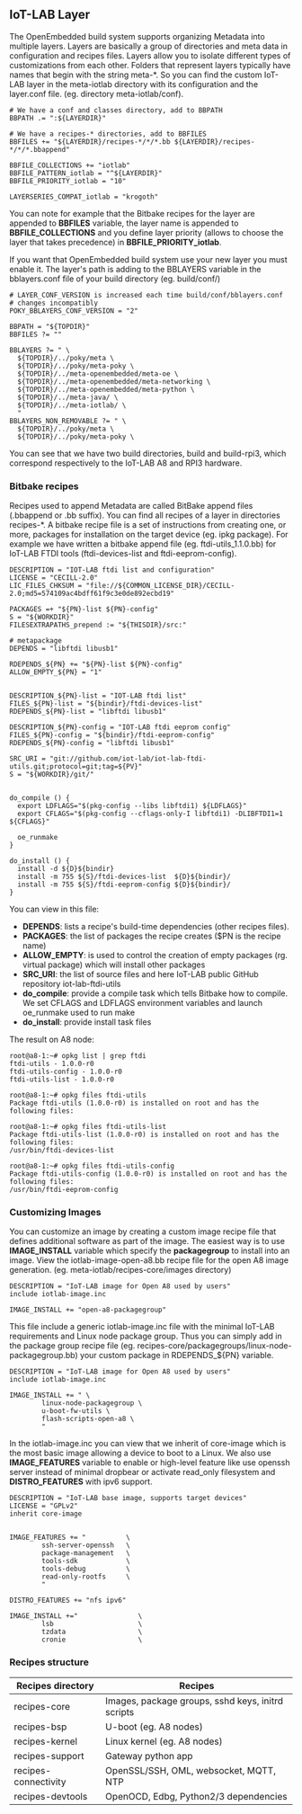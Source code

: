 ## IoT-LAB Layer

The OpenEmbedded build system supports organizing Metadata into multiple layers. Layers are basically a group of directories and meta data in configuration and recipes files. Layers allow you to isolate different types of customizations from each other. Folders that represent layers typically have names that begin with the string meta-*. So you can find the custom IoT-LAB layer in the meta-iotlab directory with its configuration and the layer.conf file. (eg. directory meta-iotlab/conf). 

```
# We have a conf and classes directory, add to BBPATH
BBPATH .= ":${LAYERDIR}"

# We have a recipes-* directories, add to BBFILES
BBFILES += "${LAYERDIR}/recipes-*/*/*.bb ${LAYERDIR}/recipes-*/*/*.bbappend"

BBFILE_COLLECTIONS += "iotlab"
BBFILE_PATTERN_iotlab = "^${LAYERDIR}"
BBFILE_PRIORITY_iotlab = "10"

LAYERSERIES_COMPAT_iotlab = "krogoth"
```
You can note for example that the Bitbake recipes for the layer are appended to **BBFILES** variable, the layer name is appended to **BBFILE_COLLECTIONS** and you define layer priority (allows to choose the layer that takes precedence) in **BBFILE_PRIORITY_iotlab**.

If you want that OpenEmbedded build system use your new layer you must enable it. The layer's path is adding to the BBLAYERS variable in the bblayers.conf file of your build directory (eg. build/conf/)

```
# LAYER_CONF_VERSION is increased each time build/conf/bblayers.conf
# changes incompatibly
POKY_BBLAYERS_CONF_VERSION = "2"

BBPATH = "${TOPDIR}"
BBFILES ?= ""

BBLAYERS ?= " \
  ${TOPDIR}/../poky/meta \
  ${TOPDIR}/../poky/meta-poky \
  ${TOPDIR}/../meta-openembedded/meta-oe \
  ${TOPDIR}/../meta-openembedded/meta-networking \
  ${TOPDIR}/../meta-openembedded/meta-python \
  ${TOPDIR}/../meta-java/ \
  ${TOPDIR}/../meta-iotlab/ \
  "
BBLAYERS_NON_REMOVABLE ?= " \
  ${TOPDIR}/../poky/meta \
  ${TOPDIR}/../poky/meta-poky \
```

You can see that we have two build directories, build and build-rpi3, which correspond respectively to the IoT-LAB A8 and RPI3 hardware.

### Bitbake recipes

Recipes used to append Metadata are called BitBake append files (.bbappend or .bb suffix). You can find all recipes of a layer in directories recipes-*. A bitbake recipe file is a set of instructions from creating one, or more, packages for installation on the target device (eg. ipkg package). For example we have written a bitbake append file (eg. ftdi-utils_1.1.0.bb) for IoT-LAB FTDI tools (ftdi-devices-list and ftdi-eeprom-config). 

```
DESCRIPTION = "IOT-LAB ftdi list and configuration"
LICENSE = "CECILL-2.0"
LIC_FILES_CHKSUM = "file://${COMMON_LICENSE_DIR}/CECILL-2.0;md5=574109ac4bdff61f9c3e0de892ecbd19"

PACKAGES =+ "${PN}-list ${PN}-config"
S = "${WORKDIR}"
FILESEXTRAPATHS_prepend := "${THISDIR}/src:"

# metapackage
DEPENDS = "libftdi libusb1"

RDEPENDS_${PN} += "${PN}-list ${PN}-config"
ALLOW_EMPTY_${PN} = "1"


DESCRIPTION_${PN}-list = "IOT-LAB ftdi list"
FILES_${PN}-list = "${bindir}/ftdi-devices-list"
RDEPENDS_${PN}-list = "libftdi libusb1"

DESCRIPTION_${PN}-config = "IOT-LAB ftdi eeprom config"
FILES_${PN}-config = "${bindir}/ftdi-eeprom-config"
RDEPENDS_${PN}-config = "libftdi libusb1"

SRC_URI = "git://github.com/iot-lab/iot-lab-ftdi-utils.git;protocol=git;tag=${PV}"
S = "${WORKDIR}/git/"


do_compile () {
  export LDFLAGS="$(pkg-config --libs libftdi1) ${LDFLAGS}"
  export CFLAGS="$(pkg-config --cflags-only-I libftdi1) -DLIBFTDI1=1 ${CFLAGS}"

  oe_runmake
}

do_install () {
  install -d ${D}${bindir}
  install -m 755 ${S}/ftdi-devices-list  ${D}${bindir}/
  install -m 755 ${S}/ftdi-eeprom-config ${D}${bindir}/
}
```

You can view in this file:
* **DEPENDS**: lists a recipe's build-time dependencies  (other recipes files).
* **PACKAGES**: the list of packages the recipe creates ($PN is the recipe name)
* **ALLOW_EMPTY**: is used to control the creation of empty packages (rg. virtual package) which will install other packages
* **SRC_URI**: the list of source files and here IoT-LAB public GitHub repository iot-lab-ftdi-utils
* **do_compile**: provide a compile task which tells Bitbake how to compile. We set CFLAGS and LDFLAGS environment variables and launch oe_runmake used to run make
* **do_install**: provide install task files

The result on A8 node:
```
root@a8-1:~# opkg list | grep ftdi
ftdi-utils - 1.0.0-r0
ftdi-utils-config - 1.0.0-r0
ftdi-utils-list - 1.0.0-r0

root@a8-1:~# opkg files ftdi-utils       
Package ftdi-utils (1.0.0-r0) is installed on root and has the following files:

root@a8-1:~# opkg files ftdi-utils-list
Package ftdi-utils-list (1.0.0-r0) is installed on root and has the following files:
/usr/bin/ftdi-devices-list

root@a8-1:~# opkg files ftdi-utils-config
Package ftdi-utils-config (1.0.0-r0) is installed on root and has the following files:
/usr/bin/ftdi-eeprom-config
```

### Customizing Images

You can customize an image by creating a custom image recipe file that defines additional software as part of the image. The easiest way is to use **IMAGE_INSTALL** variable which specify the **packagegroup** to install into an image. View the iotlab-image-open-a8.bb recipe file for the open A8 image generation. (eg. meta-iotlab/recipes-core/images directory)

```
DESCRIPTION = "IoT-LAB image for Open A8 used by users"
include iotlab-image.inc

IMAGE_INSTALL += "open-a8-packagegroup"
```
This file include a generic iotlab-image.inc file with the minimal IoT-LAB requirements and Linux node package group. Thus you can simply add in the package group recipe file (eg. recipes-core/packagegroups/linux-node-packagegroup.bb) your custom package in RDEPENDS_${PN} variable. 

```
DESCRIPTION = "IoT-LAB image for Open A8 used by users"
include iotlab-image.inc

IMAGE_INSTALL += " \
        linux-node-packagegroup \
        u-boot-fw-utils \
        flash-scripts-open-a8 \
        "
```
 
In the iotlab-image.inc you can view that we inherit of core-image which is the most basic image allowing a device to boot to a Linux. We also use **IMAGE_FEATURES** variable to enable or high-level feature like use openssh server instead of minimal dropbear or activate read_only filesystem and **DISTRO_FEATURES** with ipv6 support. 

```
DESCRIPTION = "IoT-LAB base image, supports target devices"
LICENSE = "GPLv2"
inherit core-image


IMAGE_FEATURES += "          \
        ssh-server-openssh   \
        package-management   \
        tools-sdk            \
        tools-debug          \
        read-only-rootfs     \
        "

DISTRO_FEATURES += "nfs ipv6"

IMAGE_INSTALL +="               \
        lsb                     \
        tzdata                  \
        cronie                  \
```

### Recipes structure


| Recipes directory    | Recipes                                           |
|----------------------|---------------------------------------------------|
| recipes-core         | Images, package groups, sshd keys, initrd scripts |
| recipes-bsp          | U-boot (eg. A8 nodes)                             |
| recipes-kernel       | Linux kernel (eg. A8 nodes)                       |
| recipes-support      | Gateway python app                                |
| recipes-connectivity | OpenSSL/SSH, OML, websocket, MQTT, NTP            |
| recipes-devtools     | OpenOCD, Edbg, Python2/3 dependencies              |



